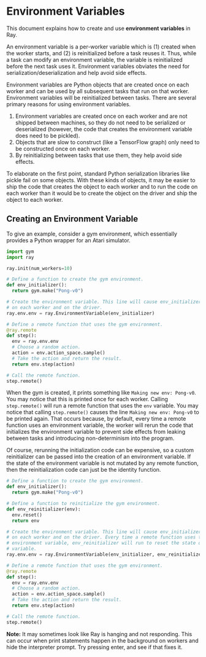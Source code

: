 # Environment Variables

This document explains how to create and use **environment variables** in Ray.

An environment variable is a per-worker variable which is (1) created when the
worker starts, and (2) is reinitialized before a task reuses it. Thus, while a
task can modify an environment variable, the variable is reinitialized before
the next task uses it. Environment variables obviates the need for
serialization/deserialization and help avoid side effects.

Environment variables are Python objects that are created once on each worker
and can be used by all subsequent tasks that run on that worker. Environment
variables will be reinitialized between tasks. There are several primary reasons
for using environment variables.

1. Environment variables are created once on each worker and are not shipped
between machines, so they do not need to be serialized or deserialized (however,
the code that creates the environment variable does need to be pickled).
2. Objects that are slow to construct (like a TensorFlow graph) only need to be
constructed once on each worker.
3. By reinitializing between tasks that use them, they help avoid side effects.

To elaborate on the first point, standard Python serialization libraries like
pickle fail on some objects. With these kinds of objects, it may be easier to
ship the code that creates the object to each worker and to run the code on each
worker than it would be to create the object on the driver and ship the object
to each worker.

## Creating an Environment Variable

To give an example, consider a gym environment, which essentially provides a
Python wrapper for an Atari simulator.

```python
import gym
import ray

ray.init(num_workers=10)

# Define a function to create the gym environment.
def env_initializer():
  return gym.make("Pong-v0")

# Create the environment variable. This line will cause env_initializer to run
# on each worker and on the driver.
ray.env.env = ray.EnvironmentVariable(env_initializer)

# Define a remote function that uses the gym environment.
@ray.remote
def step():
  env = ray.env.env
  # Choose a random action.
  action = env.action_space.sample()
  # Take the action and return the result.
  return env.step(action)

# Call the remote function.
step.remote()
```

When the gym is created, it prints something like `Making new env: Pong-v0`. You
may notice that this is printed once for each worker. Calling `step.remote()`
will run a remote function that uses the `env` variable. You may notice that
calling `step.remote()` causes the line `Making new env: Pong-v0` to be printed
again. That occurs because, by default, every time a remote function uses an
environment variable, the worker will rerun the code that initializes the
environment variable to prevent side effects from leaking between tasks and
introducing non-determinism into the program.

Of course, rerunning the initialization code can be expensive, so a custom
reinitializer can be passed into the creation of an environment variable. If the
state of the environment variable is not mutated by any remote function, then
the reinitialization code can just be the identity function.

```python
# Define a function to create the gym environment.
def env_initializer():
  return gym.make("Pong-v0")

# Define a function to reinitialize the gym environment.
def env_reinitializer(env):
  env.reset()
  return env

# Create the environment variable. This line will cause env_initializer to run
# on each worker and on the driver. Every time a remote function uses the
# environment variable, env_reinitializer will run to reset the state of the
# variable.
ray.env.env = ray.EnvironmentVariable(env_initializer, env_reinitializer)

# Define a remote function that uses the gym environment.
@ray.remote
def step():
  env = ray.env.env
  # Choose a random action.
  action = env.action_space.sample()
  # Take the action and return the result.
  return env.step(action)

# Call the remote function.
step.remote()
```

**Note:** It may sometimes look like Ray is hanging and not responding. This can
occur when print statements happen in the background on workers and hide the
interpreter prompt. Try pressing enter, and see if that fixes it.
